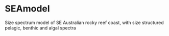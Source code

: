 # SEAmodel
Size spectrum model of SE Australian rocky reef coast, with size structured pelagic, benthic and algal spectra
